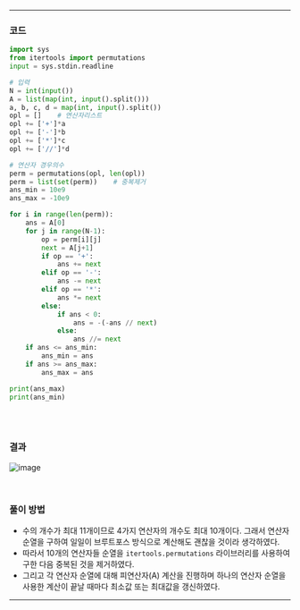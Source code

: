 ___
### 코드
```python
import sys
from itertools import permutations
input = sys.stdin.readline

# 입력
N = int(input())
A = list(map(int, input().split()))
a, b, c, d = map(int, input().split())
opl = []    # 연산자리스트
opl += ['+']*a
opl += ['-']*b
opl += ['*']*c
opl += ['//']*d

# 연산자 경우의수
perm = permutations(opl, len(opl))
perm = list(set(perm))    # 중복제거
ans_min = 10e9
ans_max = -10e9

for i in range(len(perm)):
    ans = A[0]
    for j in range(N-1):
        op = perm[i][j]
        next = A[j+1]
        if op == '+':
            ans += next
        elif op == '-':
            ans -= next
        elif op == '*':
            ans *= next
        else:
            if ans < 0:
                ans = -(-ans // next)
            else:
                ans //= next
    if ans <= ans_min:
        ans_min = ans
    if ans >= ans_max:
        ans_max = ans

print(ans_max)
print(ans_min)
            
```
<br>

### 결과
![image](https://user-images.githubusercontent.com/50696567/199921272-78525484-f940-4f6d-84c7-2d7dfd9e1a44.png)

<br>

### 풀이 방법
- 수의 개수가 최대 11개이므로 4가지 연산자의 개수도 최대 10개이다. 그래서 연산자 순열을 구하여 일일이 브루트포스 방식으로 계산해도 괜찮을 것이라 생각하였다.
- 따라서 10개의 연산자들 순열을 `itertools.permutations` 라이브러리를 사용하여 구한 다음 중복된 것을 제거하였다.
- 그리고 각 연산자 순열에 대해 피연산자(A) 계산을 진행하며 하나의 연산자 순열을 사용한 계산이 끝날 때마다 최소값 또는 최대값을 갱신하였다.
___
